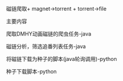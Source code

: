 <p>磁链爬取+ magnet->torrent + torrent->file</p>
<p>主要内容</p>
<p>爬取DMHY动画磁链的爬虫任务-java</p>
<p>磁链分析，筛选追番列表任务-java</p>
<p>将磁链下载为种子的脚本(java轮询调用)-python</p>
<p>种子下载脚本-python</p>


